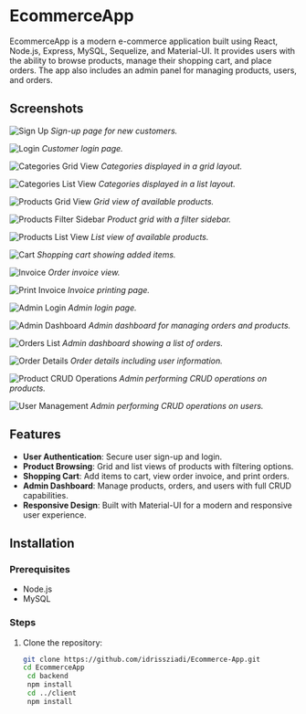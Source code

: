 # EcommerceApp

EcommerceApp is a modern e-commerce application built using React, Node.js, Express, MySQL, Sequelize, and Material-UI. It provides users with the ability to browse products, manage their shopping cart, and place orders. The app also includes an admin panel for managing products, users, and orders.

## Screenshots

![Sign Up](./screenshots/signup.png)
*Sign-up page for new customers.*

![Login](./screenshots/login.png)
*Customer login page.*

![Categories Grid View](./screenshots/categories1.png)
*Categories displayed in a grid layout.*

![Categories List View](./screenshots/categories2.png)
*Categories displayed in a list layout.*

![Products Grid View](./screenshots/products.png)
*Grid view of available products.*

![Products Filter Sidebar](./screenshots/products2.png)
*Product grid with a filter sidebar.*

![Products List View](./screenshots/products3.png)
*List view of available products.*

![Cart](./screenshots/order1.png)
*Shopping cart showing added items.*

![Invoice](./screenshots/order2.png)
*Order invoice view.*

![Print Invoice](./screenshots/order3.png)
*Invoice printing page.*

![Admin Login](./screenshots/adminLogin.png)
*Admin login page.*

![Admin Dashboard](./screenshots/admin.png)
*Admin dashboard for managing orders and products.*

![Orders List](./screenshots/commadedashboard1.png)
*Admin dashboard showing a list of orders.*

![Order Details](./screenshots/commandedashboard2.png)
*Order details including user information.*

![Product CRUD Operations](./screenshots/produitsadmin.png)
*Admin performing CRUD operations on products.*

![User Management](./screenshots/useradmin.png)
*Admin performing CRUD operations on users.*

## Features

- **User Authentication**: Secure user sign-up and login.
- **Product Browsing**: Grid and list views of products with filtering options.
- **Shopping Cart**: Add items to cart, view order invoice, and print orders.
- **Admin Dashboard**: Manage products, orders, and users with full CRUD capabilities.
- **Responsive Design**: Built with Material-UI for a modern and responsive user experience.

## Installation

### Prerequisites

- Node.js
- MySQL

### Steps

1. Clone the repository:

   ```bash
   git clone https://github.com/idrissziadi/Ecommerce-App.git
   cd EcommerceApp
    cd backend
    npm install
    cd ../client
    npm install

